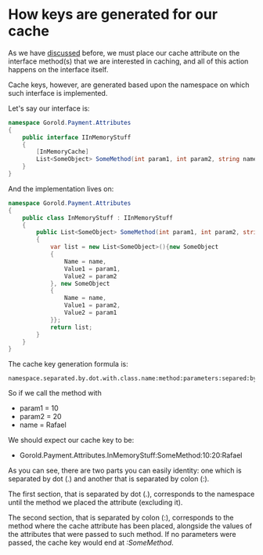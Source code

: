 # How keys are generated for our cache

As we have [discussed](../CacheKeyGeneration/CacheKeyGeneration.md) before, we must place our cache attribute on the interface method(s) that we are interested in caching, and all of this action happens on the interface itself.

Cache keys, however, are generated based upon the namespace on which such interface is implemented.

Let's say our interface is:

```csharp
namespace Gorold.Payment.Attributes
{
    public interface IInMemoryStuff
    {
        [InMemoryCache]
        List<SomeObject> SomeMethod(int param1, int param2, string name);
    }
}
```

And the implementation lives on:

```csharp
namespace Gorold.Payment.Attributes
{
    public class InMemoryStuff : IInMemoryStuff
    {
        public List<SomeObject> SomeMethod(int param1, int param2, string name)
        {
            var list = new List<SomeObject>(){new SomeObject
            {
                Name = name,
                Value1 = param1,
                Value2 = param2
            }, new SomeObject
            {
                Name = name,
                Value1 = param2,
                Value2 = param1
            }};
            return list;
        }
    }
}
```

The cache key generation formula is:

```
namespace.separated.by.dot.with.class.name:method:parameters:separed:by:colon
```

So if we call the method with

- param1 = 10
- param2 = 20
- name = Rafael

We should expect our cache key to be:

- Gorold.Payment.Attributes.InMemoryStuff:SomeMethod:10:20:Rafael

As you can see, there are two parts you can easily identity: one which is separated by dot (.) and another that is separated by colon (:).

The first section, that is separated by dot (.), corresponds to the namespace until the method we placed the attribute (excluding it).

The second section, that is separated by colon (:), corresponds to the method where the cache attribute has been placed, alongside the values of the attributes that were passed to such method. If no parameters were passed, the cache key would end at _:SomeMethod_.
